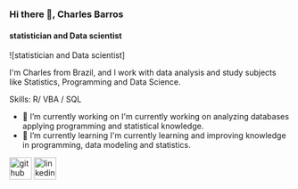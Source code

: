 ### Hi there 👋, Charles Barros
#### statistician and Data scientist
![statistician and Data scientist]

I'm Charles from Brazil, and I work with data analysis and study subjects like Statistics, Programming and Data Science.

Skills: R/ VBA / SQL

- 🔭 I’m currently working on I'm currently working on analyzing databases applying programming and statistical knowledge. 
- 🌱 I’m currently learning I'm currently learning and improving knowledge in programming, data modeling and statistics. 


[<img src='https://cdn.jsdelivr.net/npm/simple-icons@3.0.1/icons/github.svg' alt='github' height='40'>](https://github.com/CharlesbRibeiro)  [<img src='https://cdn.jsdelivr.net/npm/simple-icons@3.0.1/icons/linkedin.svg' alt='linkedin' height='40'>](https://www.linkedin.com/in/https://www.linkedin.com/in/charles-barros-ribeiro-128706170//)  

